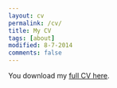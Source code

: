 ```yaml
---
layout: cv
permalink: /cv/
title: My CV
tags: [about]
modified: 8-7-2014
comments: false
---
```


You download my [full CV here]({{site.url}}/cv/cvbuenz.pdf).


